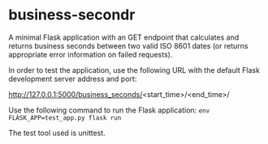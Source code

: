 # business-secondr
A minimal Flask application with an GET endpoint that calculates and returns business seconds between two valid ISO 8601 dates (or returns appropriate error information on failed requests).

In order to test the application, use the following URL with the default Flask development server address and port:

http://127.0.0.1:5000/business_seconds/<start_time>/<end_time>/

Use the following command to run the Flask application: ```env FLASK_APP=test_app.py flask run```

The test tool used is unittest.
